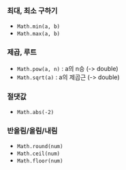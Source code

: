 ### 최대, 최소 구하기
- `Math.min(a, b)`
- `Math.max(a, b)`

### 제곱, 루트

- `Math.pow(a, n)` : a의 n승 (-> double)
- `Math.sqrt(a)` : a의 제곱근 (-> double)

### 절댓값

- `Math.abs(-2)`

### 반올림/올림/내림

- `Math.round(num)`
- `Math.ceil(num)`
- `Math.floor(num)`

